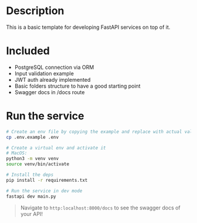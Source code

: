 # Description
This is a basic template for developing FastAPI services on top of it.

# Included
* PostgreSQL connection via ORM
* Input validation example
* JWT auth already implemented
* Basic folders structure to have a good starting point
* Swagger docs in /docs route

# Run the service
```bash
# Create an env file by copying the example and replace with actual values
cp .env.example .env

# Create a virtual env and activate it
# MacOS:
python3 -m venv venv
source venv/bin/activate

# Install the deps
pip install -r requirements.txt

# Run the service in dev mode
fastapi dev main.py
```

>Navigate to `http:localhost:8000/docs` to see the swagger docs of your API!
